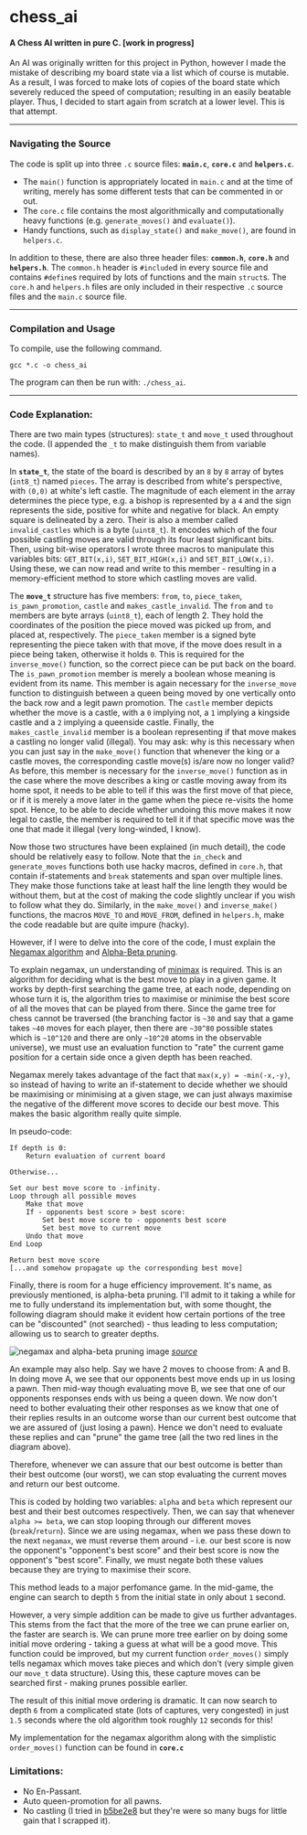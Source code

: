 chess_ai
========================

#### A Chess AI written in pure C. [work in progress]

An AI was originally written for this project in Python, however I made the mistake of describing my board state via a list which of course is mutable. As a result, I was forced to make lots of copies of the board state which severely reduced the speed of computation; resulting in an easily beatable player. Thus, I decided to start again from scratch at a lower level. This is that attempt.

---

### Navigating the Source

The code is split up into three `.c` source files: **`main.c`**, **`core.c`** and **`helpers.c`**.

 - The `main()` function is appropriately located in `main.c` and at the time of writing, merely has some different tests that can be commented in or out.
 - The `core.c` file contains the most algorithmically and computationally heavy functions (e.g. `generate_moves()` and `evaluate()`).
 - Handy functions, such as `display_state()` and `make_move()`, are found in `helpers.c`.

In addition to these, there are also three header files: **`common.h`**, **`core.h`** and **`helpers.h`**. The `common.h` header is `#include`d in every source file and contains `#define`s required by lots of functions and the main `struct`s. The `core.h` and `helpers.h` files are only included in their respective `.c` source files and the `main.c` source file.

---

### Compilation and Usage

To compile, use the following command.

```
gcc *.c -o chess_ai
```

The program can then be run with: `./chess_ai`.

---

### Code Explanation:

There are two main types (structures): `state_t` and `move_t` used throughout the code. (I appended the `_t` to make distinguish them from variable names).

In **`state_t`**, the state of the board is described by an `8` by `8` array of bytes (`int8_t`) named `pieces`. The array is described from white's perspective, with `(0,0)` at white's left castle. The magnitude of each element in the array determines the piece type, e.g. a bishop is represented by a `4` and the sign represents the side, positive for white and negative for black. An empty square is delineated by a zero. Their is also a member called `invalid_castles` which is a byte (`uint8_t`). It encodes which of the four possible castling moves are valid through its four least significant bits. Then, using bit-wise operators I wrote three macros to manipulate this variables bits: `GET_BIT(x,i)`, `SET_BIT_HIGH(x,i)` and `SET_BIT_LOW(x,i)`. Using these, we can now read and write to this member - resulting in a memory-efficient method to store which castling moves are valid.

The **`move_t`** structure has five members: `from`, `to`, `piece_taken`, `is_pawn_promotion`, `castle` and `makes_castle_invalid`. The `from` and `to` members are byte arrays (`uint8_t`), each of length 2. They hold the coordinates of the position the piece moved was picked up from, and placed at, respectively. The `piece_taken` member is a signed byte representing the piece taken with that move, if the move does result in a piece being taken, otherwise it holds `0`. This is required for the `inverse_move()` function, so the correct piece can be put back on the board. The `is_pawn_promotion` member is merely a boolean whose meaning is evident from its name. This member is again necessary for the `inverse_move` function to distinguish between a queen being moved by one vertically onto the back row and a legit pawn promotion. The `castle` member depicts whether the move is a castle, with a `0` implying not, a `1` implying a kingside castle and a `2` implying a queenside castle. Finally, the `makes_castle_invalid` member is a boolean representing if that move makes a castling no longer valid (illegal). You may ask: why is this necessary when you can just say in the `make_move()` function that whenever the king or a castle moves, the corresponding castle move(s) is/are now no longer valid? As before, this member is necessary for the `inverse_move()` function as in the case where the move describes a king or castle moving away from its home spot, it needs to be able to tell if this was the first move of that piece, or if it is merely a move later in the game when the piece re-visits the home spot. Hence, to be able to decide whether undoing this move makes it now legal to castle, the member is required to tell it if that specific move was the one that made it illegal (very long-winded, I know).

Now those two structures have been explained (in much detail), the code should be relatively easy to follow. Note that the `in_check` and `generate_moves` functions both use hacky macros, defined in `core.h`, that contain if-statements and `break` statements and span over multiple lines. They make those functions take at least half the line length they would be without them, but at the cost of making the code slightly unclear if you wish to follow what they do. Similarly, in the `make_move()` and `inverse_make()` functions, the macros `MOVE_TO` and `MOVE_FROM`, defined in `helpers.h`, make the code readable but are quite impure (hacky).

However, if I were to delve into the core of the code, I must explain the [Negamax algorithm](https://en.wikipedia.org/wiki/Negamax) and [Alpha-Beta pruning](https://en.wikipedia.org/wiki/Alpha%E2%80%93beta_pruning).

To explain negamax, un understanding of [minimax](https://en.wikipedia.org/wiki/Minimax) is required. This is an algorithm for deciding what is the best move to play in a given game. It works by depth-first searching the game tree, at each node, depending on whose turn it is, the algorithm tries to maximise or minimise the best score of all the moves that can be played from there. Since the game tree for chess cannot be traversed (the branching factor is `~30` and say that a game takes `~40` moves for each player, then there are `~30^80` possible states which is `~10^120` and there are only `~10^20` atoms in the observable universe), we must use an evaluation function to "rate" the current game position for a certain side once a given depth has been reached.

Negamax merely takes advantage of the fact that `max(x,y) = -min(-x,-y)`, so instead of having to write an if-statement to decide whether we should be maximising or minimising at a given stage, we can just always maximise the negative of the different move scores to decide our best move. This makes the basic algorithm really quite simple.

In pseudo-code:

```
If depth is 0:
    Return evaluation of current board

Otherwise...

Set our best move score to -infinity.
Loop through all possible moves
    Make that move
    If - opponents best score > best score:
        Set best move score to - opponents best score
        Set best move to current move
    Undo that move
End Loop

Return best move score
[...and somehow propagate up the corresponding best move]
```

Finally, there is room for a huge efficiency improvement. It's name, as previously mentioned, is alpha-beta pruning. I'll admit to it taking a while for me to fully understand its implementation but, with some thought, the following diagram should make it evident how certain portions of the tree can be "discounted" (not searched) - thus leading to less computation; allowing us to search to greater depths.

![negamax and alpha-beta pruning image](https://upload.wikimedia.org/wikipedia/commons/thumb/9/91/AB_pruning.svg/600px-AB_pruning.svg.png)
*[source](https://commons.wikimedia.org/wiki/File:AB_pruning.svg)*

An example may also help. Say we have 2 moves to choose from: A and B. In doing move A, we see that our opponents best move ends up in us losing a pawn. Then mid-way though evaluating move B, we see that one of our opponents responses ends with us being a queen down. We now don't need to bother evaluating their other responses as we know that one of their replies results in an outcome worse than our current best outcome that we are assured of (just losing a pawn). Hence we don't need to evaluate these replies and can "prune" the game tree (all the two red lines in the diagram above).

Therefore, whenever we can assure that our best outcome is better than their best outcome (our worst), we can stop evaluating the current moves and return our best outcome.

This is coded by holding two variables: `alpha` and `beta` which represent our best and their best outcomes respectively. Then, we can say that whenever `alpha >= beta`, we can stop looping through our different moves (`break`/`return`). Since we are using negamax, when we pass these down to the next `negamax`, we must reverse them around - i.e. our best score is now the opponent's "opponent's best score" and their best score is now the opponent's "best score". Finally, we must negate both these values because they are trying to maximise their score.

This method leads to a major perfomance game. In the mid-game, the engine can search to depth `5` from the initial state in only about `1` second.

However, a very simple addition can be made to give us further advantages. This stems from the fact that the more of the tree we can prune earlier on, the faster are search is. We can prune more tree earlier on by doing some initial move ordering - taking a guess at what will be a good move. This function could be improved, but my current function `order_moves()` simply tells negamax which moves take pieces and which don't (very simple given our `move_t` data structure). Using this, these capture moves can be searched first - making prunes possible earlier.

The result of this initial move ordering is dramatic. It can now search to depth `6` from a complicated state (lots of captures, very congested) in just `1.5` seconds where the old algorithm took roughly `12` seconds for this!

My implementation for the negamax algorithm along with the simplistic `order_moves()` function can be found in **`core.c`**

### Limitations:

- No En-Passant.
- Auto queen-promotion for all pawns.
- No castling (I tried in [b5be2e8](https://github.com/joeiddon/chess_robot/commit/b5be2e8) but they're were so many bugs for little gain that I scrapped it).
